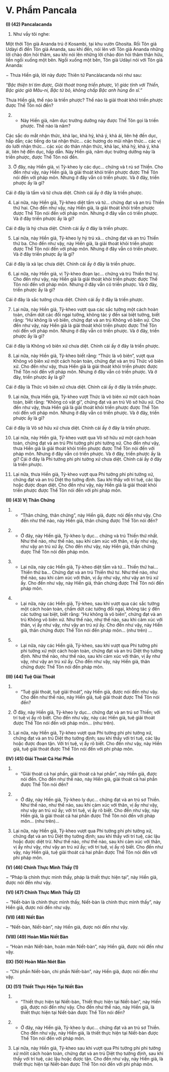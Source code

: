 # V. Phẩm Pancala

**(I) (42) Pancalacanda**

<!--pg-->
1. Như vầy tôi nghe:

Một thời Tôn giả Ananda trú ở Kosambi, tại khu vườn Ghosita. Rồi Tôn giả Udàyi đi đến Tôn giả
Ananda, sau khi đến, nói lên với Tôn giả Ananda những lời chào đón hỏi thăm, sau khi nói lên những lời
chào đón hỏi thăm thân hữu, liền ngồi xuống một bên. Ngồi xuống một bên, Tôn giả Udàyi nói với Tôn
giả Ananda:

− Thưa Hiền giả, lời này được Thiên tử Pancàlacanda nói như sau:

_“Bậc thiện trí tìm được,_
_Giải thoát trong triền phược,_
_Vị giác tỉnh với Thiền,_
_Bậc giác giả Mâu-ni,_
_Bậc từ bỏ, không chấp_
_Bậc anh hùng ẩn sĩ.”_

Thưa Hiền giả, thế nào là triền phược? Thế nào là giải thoát khỏi triền phược được Thế Tôn nói đến?

<!--pg-->
2. - Này Hiền giả, năm dục trưởng dưỡng này được Thế Tôn gọi là triền phược. Thế nào là năm?

Các sắc do mắt nhận thức, khả lạc, khả hỷ, khả ý, khả ái, liên hệ đến dục, hấp dẫn; các tiếng do tai nhận
thức... các hương do mũi nhận thức... các vị do lưỡi nhận thức... các xúc do thân nhận thức, khả lạc, khả
hỷ, khả ý, khả ái, liên hệ đến dục, hấp dẫn.
Này Hiền giả, năm dục trưởng dưỡng này là triền phược, được Thế Tôn nói đến.

<!--pg-->
3. Ở đây, này Hiền giả, vị Tỷ-kheo ly các dục... chứng và t rú sơ Thiền. Cho đến như vậy, này Hiền giả,
là giải thoát khỏi triền phược được Thế Tôn nói đến với pháp môn. Nhưng ở đây vẫn có triền phược. Và
ở đây, triền phược ấy là gì?

Cái ở đây là tầm và tứ chưa diệt. Chính cái ấy ở đây là triền phược.

<!--pg-->
4. Lại nữa, này Hiền giả, Tỷ-kheo diệt tầm và tứ... chứng đạt và an trú Thiền thứ hai. Cho đến như vậy,
này Hiền giả, là giải thoát khỏi triền phược được Thế Tôn nói đến với pháp môn. Nhưng ở đây vẫn có
triền phược. Và ở đây triền phược ấy là gì?

Cái ở đây là hỷ chưa diệt. Chính cái ấy ở đây là triền phược.

<!--pg-->
5. Lại nữa, này Hiền giả, Tỷ-kheo ly hỷ trú xả... chứng đạt và an trú Thiền thứ ba. Cho đến như vậy, này
Hiền giả, là giải thoát khỏi triền phược được Thế Tôn nói đến với pháp môn. Nhưng ở đây vẫn có triền
phược. Và ở đây triền phược ấy là gì?

Cái ở đây là xả lạc chưa diệt. Chính cái ấy ở đây là triền phược.

<!--pg-->
6. Lại nữa, này Hiền giả, vị Tỷ-kheo đoạn lạc... chứng và trú Thiền thứ tư. Cho đến như vậy, này Hiền
giả là giải thoát khỏi triền phược được Thế Tôn nói đến với pháp môn. Nhưng ở đây vẫn có triền phược.
Và ở đây, triền phược ấy là gì?

Cái ở đây là sắc tưởng chưa diệt. Chính cái ấy ở đây là triền phược.

<!--pg-->
7. Lại nữa, này Hiền giả, Tỷ-kheo vượt qua các sắc tưởng một cách hoàn toàn, chấm dứt các đối ngại
tưởng, không tác ý đến sai biệt tưởng, biết rằng: “Hư không là vô biên, chứng đạt và an trú Không vô
biên xứ. Cho đến như vậy, này Hiền giả là giải thoát khỏi triền phược được Thế Tôn nói đến với pháp
môn. Nhưng ở đây vẫn có triền phược. Và ở đây, triền phược ấy là gì?

Cái ở đây là Không vô biên xứ chưa diệt. Chính cái ấy ở đây là triền phược.

<!--pg-->
8. Lại nữa, này Hiền giả, Tỷ-kheo biết rằng: “Thức là vô biên”, vượt qua Không vô biên xứ một cách
hoàn toàn, chứng đạt và an trú Thức vô biên xứ. Cho đến như vậy, thưa Hiền giả là giải thoát khỏi triền
phược được Thế Tôn nói đến với pháp môn. Nhưng ở đây vẫn có triền phược. Và ở đây, triền phược ấy
là gì?

Cái ở đây là Thức vô biên xứ chưa diệt. Chính cái ấy ở đây là triền phược.

<!--pg-->
9. Lại nữa, thưa Hiền giả, Tỷ-kheo vượt Thức là vô biên xứ một cách hoàn toàn, biết rằng: “Không có
vật gì”, chứng đạt và an trú Vô sở hữu xứ. Cho đến như vậy, thưa Hiền giả là giải thoát khỏi triền phược
được Thế Tôn nói đến với pháp môn. Nhưng ở đây vẫn có triền phược. Và ở đây, triền phược ấy là gì?

Cái ở đây là Vô sở hữu xứ chưa diệt. Chính cái ấy ở đây là triền phược.

<!--pg-->
10. Lại nữa, này Hiền giả, Tỷ-kheo vượt qua Vô sở hữu xứ một cách hoàn toàn, chứng đạt và an trú Phi
tưởng phi phi tưởng xứ. Cho đến như vậy, thưa Hiền giả là giải thoát khỏi triền phược được Thế Tôn nói
đến với pháp môn. Nhưng ở đây vẫn có triền phược. Và ở đây, triền phược ấy là gì?
Cái ở đây là Phi tưởng phi phi tưởng xứ chưa diệt. Chính cái ấy ở đây là triền phược.

<!--pg-->
11. Lại nữa, thưa Hiền giả, Tỷ-kheo vượt qua Phi tưởng phi phi tưởng xứ, chứng đạt và an trú Diệt thọ
tưởng định. Sau khi thấy với trí tuệ, các lậu hoặc được đoạn diệt. Cho đến như vậy, này Hiền giả là giải
thoát khỏi triền phược được Thế Tôn nói đến với phi pháp môn.

**(II) (43) Vị Thân Chứng**

<!--pg-->
1. - “Thân chứng, thân chứng”, này Hiền giả, được nói đến như vậy. Cho đến như thế nào, này Hiền giả,
thân chứng được Thế Tôn nói đến?

<!--pg-->
2. - Ở đây, này Hiền giả, Tỷ-kheo ly dục... chứng và trú Thiền thứ nhất. Như thế nào, như thế nào, sau
khi cảm xúc với thân, vị ấy như vậy, như vậy an trú xứ ấy. Cho đến như vậy, này Hiền giả, thân chứng
được Thế Tôn nói đến pháp môn.

<!--pg-->
3. - Lại nữa, này các Hiền giả, Tỷ-kheo diệt tầm và tứ... Thiền thứ hai... Thiền thứ ba... Chứng đạt và an
trú Thiền thứ tư. Như thế nào, như thế nào, sau khi cảm xúc với thân, vị ấy như vậy, như vậy an trú xứ
ấy. Cho đến như vậy, này Hiền giả, thân chứng được Thế Tôn nói đến pháp môn.

<!--pg-->
4. - Lại nữa, này các Hiền giả, Tỷ-kheo, sau khi vượt qua các sắc tưởng một cách hoàn toàn, chấm dứt
các tưởng đối ngại, không tác ý đến các tưởng sai biệt, biết rằng: “Hư không là vô biên”, chứng đạt và
an trú Không vô biên xứ. Như thế nào, như thế nào, sau khi cảm xúc với thân, vị ấy như vậy, như vậy an
trú xứ ấy. Cho đến như vậy, này Hiền giả, thân chứng được Thế Tôn nói đến pháp môn... (như trên) ...

<!--pg-->
5. - Lại nữa, này các Hiền giả, Tỷ-kheo, sau khi vượt qua Phi tưởng phi phi tưởng xứ một cách hoàn
toàn, chứng đạt và an trú Diệt thọ tưởng định. Như thế nào, như thế nào, sau khi cảm xúc với thân, vị ấy
như vậy, như vậy an trú xứ ấy. Cho đến như vậy, này Hiền giả, thân chứng được Thế Tôn nói đến pháp
môn.

**(III) (44) Tuệ Giải Thoát**

<!--pg-->
1. - “Tuệ giải thoát, tuệ giải thoát”, này Hiền giả, được nói đến như vậy. Cho đến như thế nào, này Hiền
giả, tuệ giải thoát được Thế Tôn nói đến?

<!--pg-->
2. Ở đây, này Hiền giả, Tỷ-kheo ly dục... chứng đạt và an trú sơ Thiền; với trí tuệ vị ấy rõ biết. Cho đến
như vậy, này các Hiền giả, tuệ giải thoát được Thế Tôn nói đến với pháp môn... (như trên).

<!--pg-->
3. Lại nữa, này Hiền giả, Tỷ-kheo vượt qua Phi tưởng phi phi tưởng xứ, chứng đạt và an trú Diệt thọ
tưởng định; sau khi thấy với trí tuệ, các lậu hoặc được đoạn tận. Với trí tuệ, vị ấy rõ biết. Cho đến như
vậy, này Hiền giả, tuệ giải thoát được Thế Tôn nói đến với phi pháp môn.

**(IV) (45) Giải Thoát Cả Hai Phần**

<!--pg-->
1. - “Giải thoát cả hai phần, giải thoát cả hai phần”, này Hiền giả, được nói đến. Cho đến như thế nào,
này Hiền giả, giải thoát cả hai phần được Thế Tôn nói đến?

<!--pg-->
2. - Ở đây, này Hiền giả, Tỷ-kheo ly dục... chứng đạt và an trú sơ Thiền. Như thế nào, như thế nào, sau
khi cảm xúc với thân, vị ấy như vậy, như vậy an trú xứ ấy; với trí tuệ, vị ấy rõ biết. Cho đến như vậy,
này Hiền giả, là giải thoát cả hai phần được Thế Tôn nói đến với pháp môn... (như trên)...
<!--pg-->
3. Lại nữa, này Hiền giả, Tỷ-kheo vượt qua Phi tưởng phi phi tưởng xứ, chứng đạt và an trú Diệt thọ
tưởng định; sau khi thấy với trí tuệ, các lậu hoặc được diệt trừ. Như thế nào, như thế nào, sau khi cảm
xúc với thân, vị ấy như vậy, như vậy an trú xứ ấy; với trí tuệ, vị ấy rõ biết. Cho đến như vậy, này Hiền
giả, tuệ giải thoát cả hai phần được Thế Tôn nói đến với phi pháp môn.

**(V) (46) Chính Thực Mình Thấy (1)**

− “Pháp là chính thực mình thấy, pháp là thiết thực hiện tại”, này Hiền giả, được nói đến như vậy.

**(VI) (47) Chính Thực Mình Thấy (2)**

− “Niết-bàn là chính thực mình thấy, Niết-bàn là chính thực mình thấy”, này Hiền giả, được nói đến như
vậy.

**(VII) (48) Niết Bàn**

− “Niết-bàn, Niết-bàn”, này Hiền giả, được nói đến như vậy.

**(VIII) (49) Hoàn Mãn Niết Bàn**

− “Hoàn mãn Niết-bàn, hoàn mãn Niết-bàn”, này Hiền giả, được nói đến như vậy.

**(IX) (50) Hoàn Mãn Niét Bàn**

− “Chi phần Niết-bàn, chi phần Niết-bàn”, này Hiền giả, được nói đến như vậy.

**(X) (51) Thiết Thực Hiện Tại Niết Bàn**

<!--pg-->
1. - “Thiết thực hiện tại Niết-bàn, Thiết thực hiện tại Niết-bàn”, này Hiền giả, được nói đến như vậy.
Cho đến như thế nào, này Hiền giả, là thiết thực hiện tại Niết-bàn được Thế Tôn nói đến?

<!--pg-->
2. - Ở đây, này Hiền giả, Tỷ-kheo ly dục... chứng đạt và an trú sơ Thiền. Cho đến như vậy, này Hiền giả,
là thiết thực hiện tại Niết-bàn được Thế Tôn nói đến với pháp môn.

<!--pg-->
3. Lại nữa, này Hiền giả, Tỷ-kheo sau khi vượt qua Phi tưởng phi phi tưởng xứ môĩt cách hoàn toàn,
chứng đạt và an trú Diệt thọ tưởng định, sau khi thấy với trí tuệ, các lậu hoặc được tận. Cho đến như
vậy, này Hiền giả, là thiết thực hiện tại Niết-bàn được Thế Tôn nói đến với phi pháp môn.

